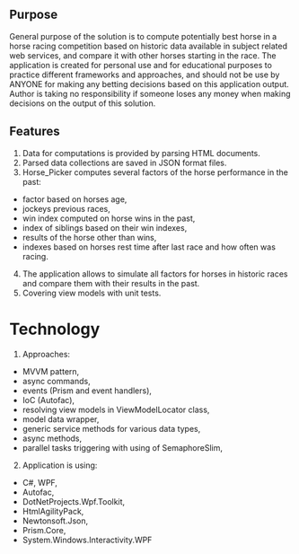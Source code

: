 ## Purpose

General purpose of the solution is to compute potentially best horse in a horse racing competition based on historic data available in subject related web services, and compare it with other horses starting in the race. The application is created for personal use and for educational purposes to practice different frameworks and approaches, and should not be use by ANYONE for making any betting decisions based on this application output. Author is taking no responsibility if someone loses any money when making decisions on the output of this solution.

## Features

1. Data for computations is provided by parsing HTML documents.
2. Parsed data collections are saved in JSON format files.
3. Horse_Picker computes several factors of the horse performance in the past:
  - factor based on horses age,
  - jockeys previous races,
  - win index computed on horse wins in the past,
  - index of siblings based on their win indexes,
  - results of the horse other than wins,
  - indexes based on horses rest time after last race and how often was racing.
4. The application allows to simulate all factors for horses in historic races and compare them with their results in the past.
5. Covering view models with unit tests.


# Technology

1. Approaches:
  - MVVM pattern,
  - async commands,
  - events (Prism and event handlers),
  - IoC (Autofac),
  - resolving view models in ViewModelLocator class,
  - model data wrapper,
  - generic service methods for various data types,
  - async methods,
  - parallel tasks triggering with using of SemaphoreSlim,
2. Application is using:
  - C#, WPF,
  - Autofac,
  - DotNetProjects.Wpf.Toolkit,
  - HtmlAgilityPack,
  - Newtonsoft.Json,
  - Prism.Core,
  - System.Windows.Interactivity.WPF
